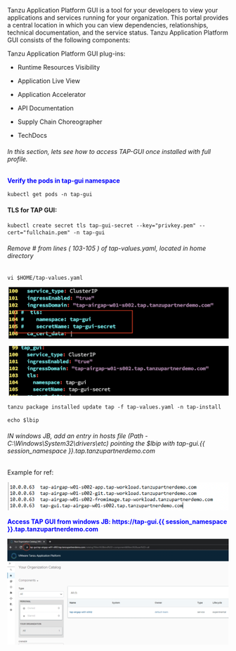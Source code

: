 Tanzu Application Platform GUI is a tool for your developers to view your applications and services running for your organization. This portal provides a central location in which you can view dependencies, relationships, technical documentation, and the service status.
Tanzu Application Platform GUI consists of the following components:

Tanzu Application Platform GUI plug-ins:

   - Runtime Resources Visibility
  
   - Application Live View
  
   - Application Accelerator
  
   - API Documentation
  
   - Supply Chain Choreographer

   - TechDocs

###### In this section, lets see how to access TAP-GUI once installed with full profile. 

<p style="color:blue"><strong> Verify the pods in tap-gui namespace </strong></p>

```execute
kubectl get pods -n tap-gui
```

#### TLS for TAP GUI: 

```execute
kubectl create secret tls tap-gui-secret --key="privkey.pem" --cert="fullchain.pem" -n tap-gui
```

###### Remove # from lines ( 103-105 ) of tap-values.yaml, located in home directory 

```execute
vi $HOME/tap-values.yaml
```

![TAP GUI](images/tapgui-20.png)

![TAP GUI](images/tapgui-21.png)


```execute
tanzu package installed update tap -f tap-values.yaml -n tap-install
```

```execute
echo $lbip
```

###### IN windows JB, add an entry in hosts file (Path - C:\Windows\System32\drivers\etc) pointing the $lbip with tap-gui.{{ session_namespace }}.tap.tanzupartnerdemo.com

Example for ref: 

![TAP GUI](images/tapgui-22.png)

<p style="color:blue"><strong> Access TAP GUI from windows JB: https://tap-gui.{{ session_namespace }}.tap.tanzupartnerdemo.com </strong></p>

![TAP GUI](images/tapgui-23.png)
